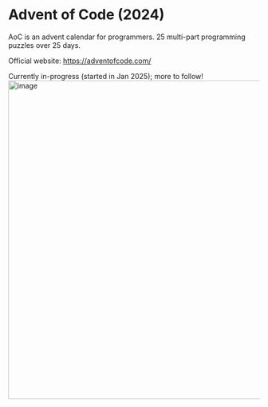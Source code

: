 # Advent of Code (2024)
AoC is an advent calendar for programmers. 25 multi-part programming puzzles over 25 days. 

Official website: https://adventofcode.com/

Currently in-progress (started in Jan 2025); more to follow!
<img width="639" alt="image" src="https://github.com/user-attachments/assets/414c82cc-df70-499f-a3fd-17479c40bd5b" />

